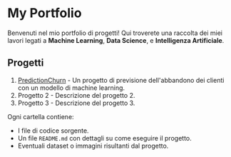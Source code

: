 # My Portfolio

Benvenuti nel mio portfolio di progetti! Qui troverete una raccolta dei miei lavori legati a **Machine Learning**, **Data Science**, e **Intelligenza Artificiale**.

## Progetti

1. [PredictionChurn](./predictionchurn) - Un progetto di previsione dell'abbandono dei clienti con un modello di machine learning.
2. Progetto 2 - Descrizione del progetto 2.
3. Progetto 3 - Descrizione del progetto 3.

Ogni cartella contiene:
- I file di codice sorgente.
- Un file `README.md` con dettagli su come eseguire il progetto.
- Eventuali dataset o immagini risultanti dal progetto.
